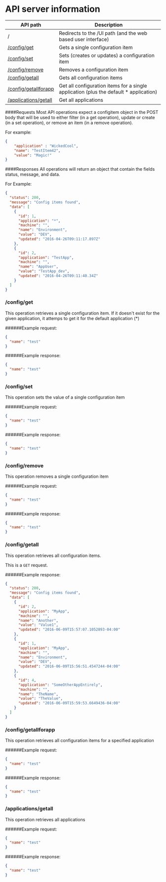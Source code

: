 # API server information

API path              | Description
----------            | -----------
/                     | Redirects to the /UI path (and the web based user interface)
[/config/get](https://github.com/danesparza/centralconfig/tree/master/api#configget)           | Gets a single configuration item
[/config/set](https://github.com/danesparza/centralconfig/tree/master/api#configset)           | Sets (creates or updates) a configuration item
[/config/remove](https://github.com/danesparza/centralconfig/tree/master/api#configremove)        | Removes a configuration item
[/config/getall](https://github.com/danesparza/centralconfig/tree/master/api#configall)        | Gets all configuration items
[/config/getallforapp](https://github.com/danesparza/centralconfig/tree/master/api#configgetallforapp)  | Get all configuration items for a single application (plus the default * application)
[/applications/getall](https://github.com/danesparza/centralconfig/tree/master/api#applicationsgetall)  | Get all applications

####Requests
Most API operations expect a configitem object in the POST body that will be used to either filter (in a get operation), update or create (in a set operation), or remove an item (in a remove operation).  

For example:

```json
{
    "application" : "WickedCool",
    "name": "TestItem42",
    "value": "Magic!"
}
```

####Responses
All operations will return an object that contain the fields status, message, and data.  

For Example:
```json
{
  "status": 200,
  "message": "Config items found",
  "data": [
    {
      "id": 1,
      "application": "*",
      "machine": "",
      "name": "Environment",
      "value": "DEV",
      "updated": "2016-04-26T09:11:17.897Z"
    },
    {
      "id": 2,
      "application": "TestApp",
      "machine": "",
      "name": "AppUser",
      "value": "TestApp_dev",
      "updated": "2016-04-26T09:11:40.34Z"
    }
  ]
}
```


### /config/get

This operation retrieves a single configuration item.  If it doesn't exist for the given application, it attemps to get it for the default application (*)

######Example request:
```json
{
  "name": "test"
}
```

######Example response:
```json
{
  "name": "test"
}
```

### /config/set

This operation sets the value of a single configuration item

######Example request:
```json
{
  "name": "test"
}
```

######Example response:
```json
{
  "name": "test"
}
```

### /config/remove

This operation removes a single configuration item

######Example request:
```json
{
  "name": "test"
}
```

######Example response:
```json
{
  "name": "test"
}
```

### /config/getall

This operation retrieves all configuration items. 

This is a `GET` request.

######Example response:
```json
{
  "status": 200,
  "message": "Config items found",
  "data": [
    {
      "id": 2,
      "application": "MyApp",
      "machine": "",
      "name": "Another",
      "value": "Value1",
      "updated": "2016-06-09T15:57:07.1052893-04:00"
    },
    {
      "id": 1,
      "application": "MyApp",
      "machine": "",
      "name": "Environment",
      "value": "DEV",
      "updated": "2016-06-09T15:56:51.4547244-04:00"
    },
    {
      "id": 4,
      "application": "SomeOtherAppEntirely",
      "machine": "",
      "name": "TheName",
      "value": "TheValue",
      "updated": "2016-06-09T15:59:53.6649436-04:00"
    }
  ]
}
```

### /config/getallforapp

This operation retrieves all configuration items for a specified application

######Example request:
```json
{
  "name": "test"
}
```

######Example response:
```json
{
  "name": "test"
}
```

### /applications/getall

This operation retrieves all applications

######Example request:
```json
{
  "name": "test"
}
```

######Example response:
```json
{
  "name": "test"
}
```
